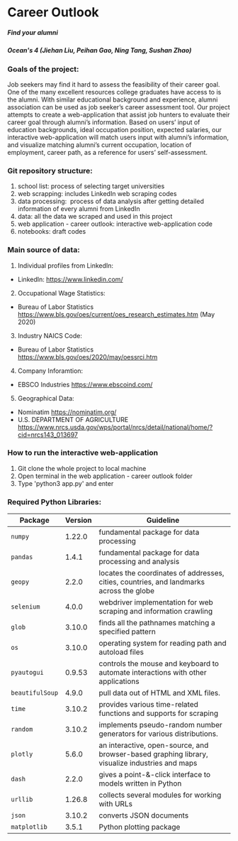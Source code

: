 # Career Outlook
##### Find your alumni
##### Ocean's 4 (Jiehan Liu, Peihan Gao, Ning Tang, Sushan Zhao)


### Goals of the project: 
Job seekers may find it hard to assess the feasibility of their career goal. One of the many excellent resources college graduates have access to is the alumni. With similar educational background and experience, alumni association can be used as job seeker’s career assessment tool.  Our project attempts to create a web-application that assist job hunters to evaluate their career goal through alumni’s information. Based on users’ input of education backgrounds, ideal occupation position, expected salaries, our interactive web-application will match users input with alumni’s information, and visualize matching alumni’s current occupation, location of employment, career path, as a reference for users’ self-assessment.

### Git repository structure:
1. school list: process of selecting target universities
2. web scrapping:  includes LinkedIn web scraping codes 
3. data processing:  process of data analysis after getting detailed information of every alumni from LinkedIn
4. data: all the data we scraped and used in this project
5. web application - career outlook: interactive web-application code
6. notebooks: draft codes



### Main source of data:
1. Individual profiles from LinkedIn: 
  - LinkedIn: https://www.linkedin.com/
2. Occupational Wage Statistics:
  - Bureau of Labor Statistics  https://www.bls.gov/oes/current/oes_research_estimates.htm (May 2020)
3. Industry NAICS Code:
  - Bureau of Labor Statistics https://www.bls.gov/oes/2020/may/oessrci.htm
4. Company Inforamtion:
  - EBSCO Industries https://www.ebscoind.com/
5. Geographical Data:
  - Nominatim https://nominatim.org/ 
  - U.S. DEPARTMENT OF AGRICULTURE https://www.nrcs.usda.gov/wps/portal/nrcs/detail/national/home/?cid=nrcs143_013697

### How to run the interactive web-application 
1. Git clone the whole project to local machine 
2. Open terminal in the web application - career outlook folder 
3. Type 'python3 app.py' and enter 

### Required Python Libraries:
|Package|Version|Guideline|
|------|-------|----------|
|`numpy`|1.22.0|fundamental package for data processing|
|`pandas`|1.4.1|fundamental package for data processing and analysis|
|`geopy`|2.2.0|locates the coordinates of addresses, cities, countries, and landmarks across the globe|
|`selenium`|4.0.0|webdriver implementation for web scraping and information crawling|
|`glob`|3.10.0|finds all the pathnames matching a specified pattern |
|`os`|3.10.0|operating system for reading path and autoload files|
|`pyautogui`|0.9.53|controls the mouse and keyboard to automate interactions with other applications|
|`beautifulSoup`|4.9.0|pull data out of HTML and XML files. |
|`time`|3.10.2|provides various time-related functions and supports for scraping|
|`random`|3.10.2|implements pseudo-random number generators for various distributions.|
|`plotly`|5.6.0|an interactive, open-source, and browser-based graphing library, visualize industries and maps|
|`dash`|2.2.0|gives a point-&-click interface to models written in Python|
|`urllib`|1.26.8|collects several modules for working with URLs|
|`json`|3.10.2|converts JSON documents|
|`matplotlib`|3.5.1|Python plotting package|


